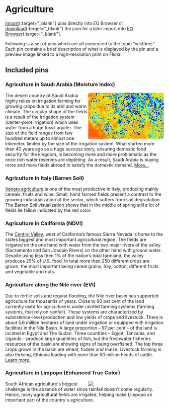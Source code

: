 # Agriculture

[Import](https://apps.sentinel-hub.com/eo-browser/?sharedPinsListId=bc03a3fc-446a-489e-bf50-51729bfdcdbc){:target="_blank"} pins directly into EO Browser or [download](Agriculture.json){:target="_blank"} the json for a later import into [EO Browser](https://apps.sentinel-hub.com/eo-browser/?zoom=10&lat=41.9&lng=12.5&themeId=DEFAULT-THEME){:target="_blank"}.

Following is a set of pins which are all connected to the topic "wildfires". Each pin contains a brief description of what is displayed by the pin and a preview image linked to a high-resolution print on Flickr.  

## Included pins 

### Agriculture in Saudi Arabia (Moisture Index)

[<img src="fig/Saudi_Arabia_Agriculture_thumbnail.jpg" align="right" width="240">](https://www.flickr.com/photos/sentinelhub/49657834951/)
The desert country of Saudi Arabia highly relies on irrigation farming for growing crops due to its arid and warm climate. The circular shape of the fields is a result of the irrigation system (center-pivot irrigation) which uses water from a huge fossil aquifer. The size of the field ranges from few hundred meters up to almost one kilometer, limited by the size of the irrigation system. What started more than 40 years ago as a huge success story, ensuring domestic food security for the kingdom, is becoming more and more problematic as the once rich water reserves are depleting. As a result, Saudi Arabia is buying more and more fields abroad to satisfy the domestic demand. [More...](https://www.nationalgeographic.de/photography/2018/04/wasser-nahrung-energie-die-wuesten-werden-gruen?image=61750)

### Agriculture in Italy (Barren Soil)

[Veneto agriculture](https://www.recare-hub.eu/news/45-06-bioforsk) is one of the most productive in Italy, producing mainly cereals, fruits and wine. Small, hand farmed fields present a contrast to the growing industrialization of the sector, which suffers from soil degradation. The Barren Soil visualization shows that in the middle of spring still a lot of fields lie fallow indicated by the red color. 

### Agriculture in California (NDVI)

The [Central Valley](https://ca.water.usgs.gov/projects/central-valley/about-central-valley.html), west of California’s famous Sierra Nevada is home to the states biggest and most important agricultural region. The fields are irrigated on the one hand with water from the two major rivers of the valley (Sacramento and San Joaquin Rivers) on the other hand with ground water. Despite using less then 1% of the nation’s total farmland, the valley produces 25% of U.S. food. In total more then 250 different crops are grown, the most important being cereal grains, hay, cotton, different fruits and vegetable and nuts.

### Agriculture along the Nile river (EVI)

Due to fertile soils and regular flooding, the Nile river basin has supported agriculture for thousands of years. Close to 90 per cent of the land currently used for agriculture is under rainfed farming systems (farming systems, that rely on rainfall). These systems are characterized by subsistence-level production and low yields of crops and livestock. There is about 5.6 million hectares of land under irrigation or equipped with irrigation facilities in the Nile Basin. A large proportion – 97 per cent – of the land is located in Egypt and The Sudan. Three countries – Egypt, Tanzania, and Uganda – produce large quantities of fish, but the freshwater fisheries resources of the basin are showing signs of being overfished. The top three crops grown in the basin are wheat, fodder and maize. Livestock farming is also thriving, Ethiopia leading with more than 50 million heads of cattle. [Learn more.](http://nileis.nilebasin.org/system/files/Nile%20SoB%20Report%20Chapter%205%20-%20Agriculture.pdf)

### Agriculture in Limpopo (Enhanced True Color)

[<img src="fig/Limpopo_Agriculture_thumbnail.jpg" align="right" width="240">](https://www.flickr.com/photos/sentinelhub/49101283122/in/dateposted/) South African agriculture's biggest challenge is the absence of water since rainfall doesn't come regularly. Hence, many agricultural fields are irrigated, helping make Limpopo an important part of the country's agriculture.
